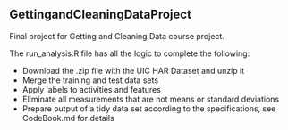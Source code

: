 ## GettingandCleaningDataProject
Final project for Getting and Cleaning Data course project.

The run_analysis.R file has all the logic to complete the following:
* Download the .zip file with the UIC HAR Dataset and unzip it
* Merge the training and test data sets
* Apply labels to activities and features
* Eliminate all measurements that are not means or standard deviations
* Prepare output of a tidy data set according to the specifications, see CodeBook.md for details

